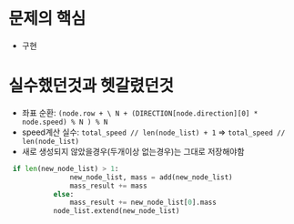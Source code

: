 # 문제의 핵심
- 구현
# 실수했던것과 헷갈렸던것
 - 좌표 순환: ```(node.row + \
            N + (DIRECTION[node.direction][0] * node.speed) % N ) % N ```
 - speed계산 실수: ```total_speed // len(node_list) + 1``` => ```total_speed // len(node_list)```
 - 새로 생성되지 않았을경우(두개이상 없는경우)는 그대로 저장해야함
 ```python
  if len(new_node_list) > 1:
                new_node_list, mass = add(new_node_list)
                mass_result += mass
            else:
                mass_result += new_node_list[0].mass
            node_list.extend(new_node_list)
```



